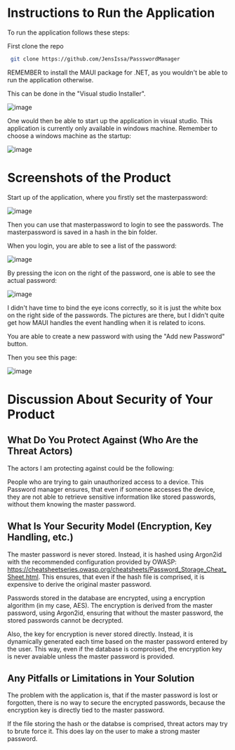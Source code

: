 # Instructions to Run the Application

To run the application follows these steps:

First clone the repo 
  ```bash
   git clone https://github.com/JensIssa/PassswordManager
```
REMEMBER to install the MAUI package for .NET, as you wouldn't be able to run the application otherwise.

This can be done in the "Visual studio Installer". 

![image](https://github.com/user-attachments/assets/abd611c3-9568-4107-b708-c136024b90ad)

One would then be able to start up the application in visual studio. This application is currently only available in windows machine. Remember to choose a windows machine as the startup:

![image](https://github.com/user-attachments/assets/509d3fb9-9e95-473c-91bf-cb494f1bd7fa)



# Screenshots of the Product

Start up of the application, where you firstly set the masterpassword:

![image](https://github.com/user-attachments/assets/c758c169-5414-4b6d-813a-4fc652c2ffe3)

Then you can use that masterpassword to login to see the passwords. The masterpassword is saved in a hash in the bin folder.

When you login, you are able to see a list of the password:

![image](https://github.com/user-attachments/assets/cbcd3b32-419a-4f92-b344-4a272fb5a51d)

By pressing the icon on the right of the password, one is able to see the actual password:

![image](https://github.com/user-attachments/assets/c89ef7b4-f15a-45bc-ab6b-8a748c78d6bc)

I didn't have time to bind the eye icons correctly, so it is just the white box on the right side of the passwords. The pictures are there, but I didn't quite get how MAUI handles the event handling when it is related to icons. 

You are able to create a new password with using the "Add new Password" button.

Then you see this page:

![image](https://github.com/user-attachments/assets/b3124d33-4ed2-4a7c-a3b8-51b5d5041836)


# Discussion About Security of Your Product

## What Do You Protect Against (Who Are the Threat Actors)

The actors I am protecting against could be the following:

People who are trying to gain unauthorized access to a device. This Password manager ensures, that even if someone accesses the device, they are not able to retrieve sensitive information like stored passwords, without them knowing the master password.

## What Is Your Security Model (Encryption, Key Handling, etc.)

The master password is never stored. Instead, it is hashed using Argon2id with the recommended configuration provided by OWASP: https://cheatsheetseries.owasp.org/cheatsheets/Password_Storage_Cheat_Sheet.html. This ensures, that even if the hash file is comprised, it is expensive to derive the original master password.

Passwords stored in the database are encrypted, using a encryption algorithm (in my case, AES). The encryption is derived from the master password, using Argon2id, ensuring that without the master password, the stored passwords cannot be decrypted.

Also, the key for encryption is never stored directly. Instead, it is dynamically generated each time based on the master password entered by the user. This way, even if the database is comproised, the encryption key is never avaiable unless the master password is provided.

## Any Pitfalls or Limitations in Your Solution

The problem with the application is, that if the master password is lost or forgotten, there is no way to secure the encrypted passwords, because the encryption key is directly tied to the master password.

If the file storing the hash or the databse is comprised, threat actors may try to brute force it. This does lay on the user to make a strong master password.
